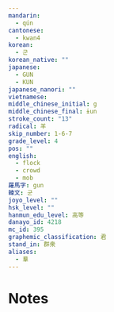 ```yaml
---
mandarin:
  - qún
cantonese:
  - kwan4
korean:
  - 군
korean_native: ""
japanese:
  - GUN
  - KUN
japanese_nanori: ""
vietnamese:
middle_chinese_initial: g
middle_chinese_final: ɨun
stroke_count: "13"
radical: 羊
skip_number: 1-6-7
grade_level: 4
pos: ""
english:
  - flock
  - crowd
  - mob
羅馬字: gun
韓文: 군
joyo_level: ""
hsk_level: ""
hanmun_edu_level: 高等
danayo_id: 4218
mc_id: 395
graphemic_classification: 君
stand_in: 群衆
aliases:
  - 羣
---
```


# Notes
